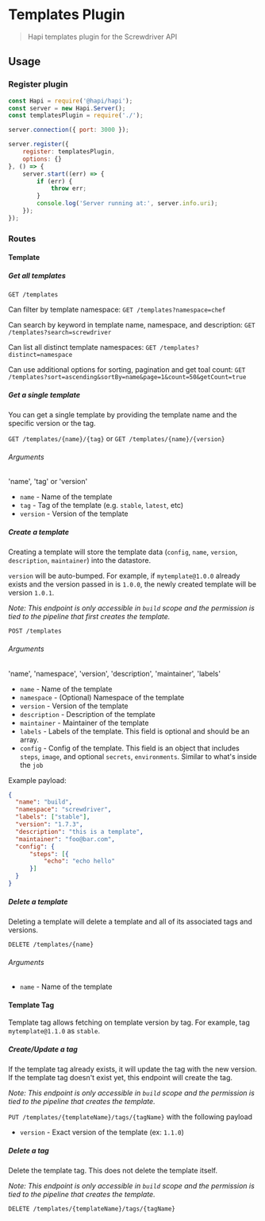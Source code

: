 # Templates Plugin
> Hapi templates plugin for the Screwdriver API

## Usage

### Register plugin

```javascript
const Hapi = require('@hapi/hapi');
const server = new Hapi.Server();
const templatesPlugin = require('./');

server.connection({ port: 3000 });

server.register({
    register: templatesPlugin,
    options: {}
}, () => {
    server.start((err) => {
        if (err) {
            throw err;
        }
        console.log('Server running at:', server.info.uri);
    });
});
```

### Routes

#### Template
##### Get all templates

`GET /templates`

Can filter by template namespace:
`GET /templates?namespace=chef`

Can search by keyword in template name, namespace, and description:
`GET /templates?search=screwdriver`

Can list all distinct template namespaces:
`GET /templates?distinct=namespace`

Can use additional options for sorting, pagination and get toal count:
`GET /templates?sort=ascending&sortBy=name&page=1&count=50&getCount=true`

##### Get a single template

You can get a single template by providing the template name and the specific version or the tag.

`GET /templates/{name}/{tag}` or `GET /templates/{name}/{version}`

###### Arguments

'name', 'tag' or 'version'

* `name` - Name of the template
* `tag` - Tag of the template (e.g. `stable`, `latest`, etc)
* `version` - Version of the template

##### Create a template
Creating a template will store the template data (`config`, `name`, `version`, `description`, `maintainer`) into the datastore.

`version` will be auto-bumped. For example, if `mytemplate@1.0.0` already exists and the version passed in is `1.0.0`, the newly created template will be version `1.0.1`.

*Note: This endpoint is only accessible in `build` scope and the permission is tied to the pipeline that first creates the template.*

`POST /templates`

###### Arguments

'name', 'namespace', 'version', 'description', 'maintainer', 'labels'

* `name` - Name of the template
* `namespace` - (Optional) Namespace of the template
* `version` - Version of the template
* `description` - Description of the template
* `maintainer` - Maintainer of the template
* `labels` - Labels of the template. This field is optional and should be an array.
* `config` - Config of the template. This field is an object that includes `steps`, `image`, and optional `secrets`, `environments`. Similar to what's inside the `job`

Example payload:
```json
{
  "name": "build",
  "namespace": "screwdriver",
  "labels": ["stable"],
  "version": "1.7.3",
  "description": "this is a template",
  "maintainer": "foo@bar.com",
  "config": {
      "steps": [{
          "echo": "echo hello"
      }]
  }
}
```

##### Delete a template
Deleting a template will delete a template and all of its associated tags and versions.

`DELETE /templates/{name}`

###### Arguments

* `name` - Name of the template

#### Template Tag
Template tag allows fetching on template version by tag. For example, tag `mytemplate@1.1.0` as `stable`.

##### Create/Update a tag

If the template tag already exists, it will update the tag with the new version. If the template tag doesn't exist yet, this endpoint will create the tag.

*Note: This endpoint is only accessible in `build` scope and the permission is tied to the pipeline that creates the template.*

`PUT /templates/{templateName}/tags/{tagName}` with the following payload

* `version` - Exact version of the template (ex: `1.1.0`)

##### Delete a tag

Delete the template tag. This does not delete the template itself.

*Note: This endpoint is only accessible in `build` scope and the permission is tied to the pipeline that creates the template.*

`DELETE /templates/{templateName}/tags/{tagName}`
